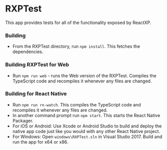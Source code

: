 # RXPTest

This app provides tests for all of the functionality exposed by ReactXP.

### Building

- From the RXPTest directory, run `npm install`. This fetches the dependencies.

### Building RXPTest for Web

- Run `npm run web` - runs the Web version of the RXPTest. Compiles the TypeScript code and recompiles it whenever any files are changed.

### Building for React Native

- Run `npm run rn-watch`. This compiles the TypeScript code and recompiles it whenever any files are changed.
- In another command prompt run `npm start`. This starts the React Native Packager.
- For iOS or Android: Use Xcode or Android Studio to build and deploy the native app code just like you would with any other React Native project.
- For Windows: Open `windows\RXPTest.sln` in Visual Studio 2017. Build and run the app for x64 or x86.
